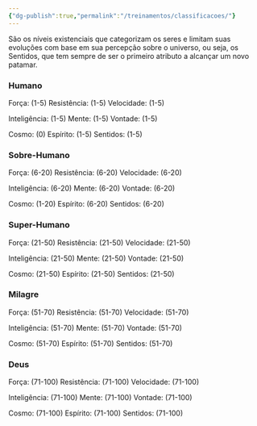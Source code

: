 ```yaml
---
{"dg-publish":true,"permalink":"/treinamentos/classificacoes/"}
---
```


São os níveis existenciais que categorizam os seres e limitam suas evoluções com base em sua percepção sobre o universo, ou seja, os Sentidos, que tem sempre de ser o primeiro atributo a alcançar um novo patamar.

### Humano

Força: (1-5)
Resistência: (1-5)
Velocidade: (1-5)

Inteligência: (1-5)
Mente: (1-5)
Vontade: (1-5)

Cosmo: (0)
Espírito: (1-5)
Sentidos: (1-5)

### Sobre-Humano

Força: (6-20)
Resistência: (6-20)
Velocidade: (6-20)

Inteligência: (6-20)
Mente: (6-20)
Vontade: (6-20)

Cosmo: (1-20)
Espírito: (6-20)
Sentidos: (6-20)

### Super-Humano

Força: (21-50)
Resistência: (21-50)
Velocidade: (21-50)

Inteligência: (21-50)
Mente: (21-50)
Vontade: (21-50)

Cosmo: (21-50)
Espírito: (21-50)
Sentidos: (21-50)

### Milagre

Força: (51-70)
Resistência: (51-70)
Velocidade: (51-70) 

Inteligência: (51-70)
Mente: (51-70)
Vontade: (51-70)

Cosmo: (51-70)
Espírito: (51-70)
Sentidos: (51-70)

### Deus

Força: (71-100)
Resistência: (71-100)
Velocidade: (71-100) 

Inteligência: (71-100)
Mente: (71-100)
Vontade: (71-100)

Cosmo: (71-100)
Espírito: (71-100)
Sentidos: (71-100)


<script src="https://giscus.app/client.js"
        data-repo="Pl1z3r/suvantagi-wiki"
        data-repo-id="R_kgDONYZixw"
        data-category="Wiki Comments"
        data-category-id="DIC_kwDONYZix84Ck34K"
        data-mapping="pathname"
        data-strict="1"
        data-reactions-enabled="1"
        data-emit-metadata="0"
        data-input-position="top"
        data-theme="preferred_color_scheme"
        data-lang="pt"
        data-loading="lazy"
        crossorigin="anonymous"
        async>
</script>